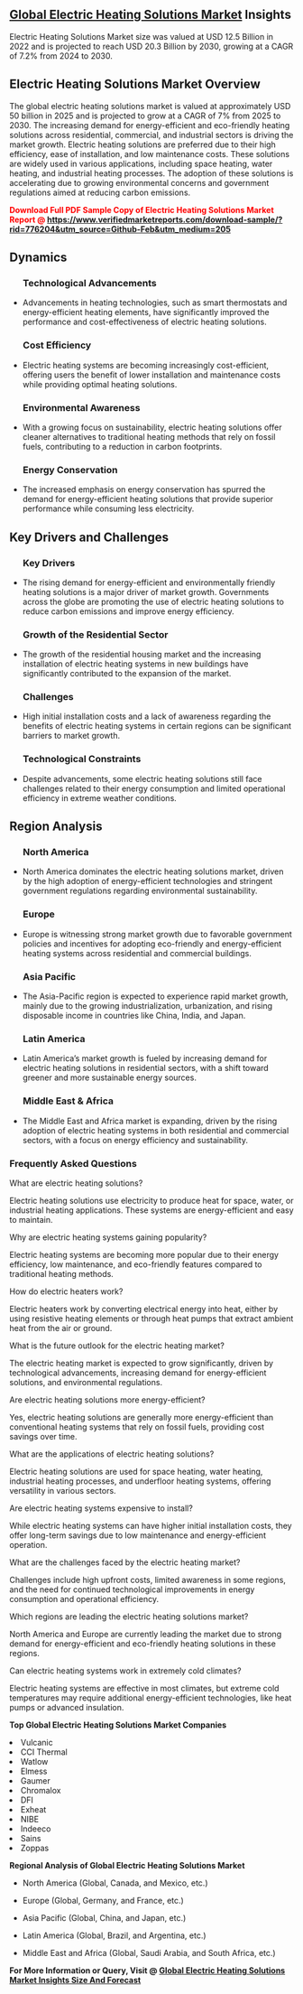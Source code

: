 <h2><a href="https://www.verifiedmarketreports.com/download-sample/?rid=776204&amp;utm_source=Github&amp;utm_medium=205" target="_blank">Global Electric Heating Solutions Market</a> Insights</h2><p>Electric Heating Solutions Market size was valued at USD 12.5 Billion in 2022 and is projected to reach USD 20.3 Billion by 2030, growing at a CAGR of 7.2% from 2024 to 2030.</p><p><h2>Electric Heating Solutions Market Overview</h2> <p>The global electric heating solutions market is valued at approximately USD 50 billion in 2025 and is projected to grow at a CAGR of 7% from 2025 to 2030. The increasing demand for energy-efficient and eco-friendly heating solutions across residential, commercial, and industrial sectors is driving the market growth. Electric heating solutions are preferred due to their high efficiency, ease of installation, and low maintenance costs. These solutions are widely used in various applications, including space heating, water heating, and industrial heating processes. The adoption of these solutions is accelerating due to growing environmental concerns and government regulations aimed at reducing carbon emissions.</p> <p><strong><p><span class=""><span style="color: #ff0000;"><strong>Download Full PDF Sample Copy of Electric Heating Solutions Market Report</strong> @ </span><a href="https://www.verifiedmarketreports.com/download-sample/?rid=776204&amp;utm_source=Github-Feb&amp;utm_medium=205" target="_blank">https://www.verifiedmarketreports.com/download-sample/?rid=776204&amp;utm_source=Github-Feb&amp;utm_medium=205</a></span></p></strong></p> <h2>Dynamics</h2> <ul> <h3>Technological Advancements</h3> <li>Advancements in heating technologies, such as smart thermostats and energy-efficient heating elements, have significantly improved the performance and cost-effectiveness of electric heating solutions.</li> <h3>Cost Efficiency</h3> <li>Electric heating systems are becoming increasingly cost-efficient, offering users the benefit of lower installation and maintenance costs while providing optimal heating solutions.</li> <h3>Environmental Awareness</h3> <li>With a growing focus on sustainability, electric heating solutions offer cleaner alternatives to traditional heating methods that rely on fossil fuels, contributing to a reduction in carbon footprints.</li> <h3>Energy Conservation</h3> <li>The increased emphasis on energy conservation has spurred the demand for energy-efficient heating solutions that provide superior performance while consuming less electricity.</li> </ul> <h2>Key Drivers and Challenges</h2> <ul> <h3>Key Drivers</h3> <li>The rising demand for energy-efficient and environmentally friendly heating solutions is a major driver of market growth. Governments across the globe are promoting the use of electric heating solutions to reduce carbon emissions and improve energy efficiency.</li> <h3>Growth of the Residential Sector</h3> <li>The growth of the residential housing market and the increasing installation of electric heating systems in new buildings have significantly contributed to the expansion of the market.</li> <h3>Challenges</h3> <li>High initial installation costs and a lack of awareness regarding the benefits of electric heating systems in certain regions can be significant barriers to market growth.</li> <h3>Technological Constraints</h3> <li>Despite advancements, some electric heating solutions still face challenges related to their energy consumption and limited operational efficiency in extreme weather conditions.</li> </ul> <h2>Region Analysis</h2> <ul> <h3>North America</h3> <li>North America dominates the electric heating solutions market, driven by the high adoption of energy-efficient technologies and stringent government regulations regarding environmental sustainability.</li> <h3>Europe</h3> <li>Europe is witnessing strong market growth due to favorable government policies and incentives for adopting eco-friendly and energy-efficient heating systems across residential and commercial buildings.</li> <h3>Asia Pacific</h3> <li>The Asia-Pacific region is expected to experience rapid market growth, mainly due to the growing industrialization, urbanization, and rising disposable income in countries like China, India, and Japan.</li> <h3>Latin America</h3> <li>Latin America’s market growth is fueled by increasing demand for electric heating solutions in residential sectors, with a shift toward greener and more sustainable energy sources.</li> <h3>Middle East & Africa</h3> <li>The Middle East and Africa market is expanding, driven by the rising adoption of electric heating systems in both residential and commercial sectors, with a focus on energy efficiency and sustainability.</li> </ul> <h3>Frequently Asked Questions</h3> <p>What are electric heating solutions?</p> <p>Electric heating solutions use electricity to produce heat for space, water, or industrial heating applications. These systems are energy-efficient and easy to maintain.</p> <p>Why are electric heating systems gaining popularity?</p> <p>Electric heating systems are becoming more popular due to their energy efficiency, low maintenance, and eco-friendly features compared to traditional heating methods.</p> <p>How do electric heaters work?</p> <p>Electric heaters work by converting electrical energy into heat, either by using resistive heating elements or through heat pumps that extract ambient heat from the air or ground.</p> <p>What is the future outlook for the electric heating market?</p> <p>The electric heating market is expected to grow significantly, driven by technological advancements, increasing demand for energy-efficient solutions, and environmental regulations.</p> <p>Are electric heating solutions more energy-efficient?</p> <p>Yes, electric heating solutions are generally more energy-efficient than conventional heating systems that rely on fossil fuels, providing cost savings over time.</p> <p>What are the applications of electric heating solutions?</p> <p>Electric heating solutions are used for space heating, water heating, industrial heating processes, and underfloor heating systems, offering versatility in various sectors.</p> <p>Are electric heating systems expensive to install?</p> <p>While electric heating systems can have higher initial installation costs, they offer long-term savings due to low maintenance and energy-efficient operation.</p> <p>What are the challenges faced by the electric heating market?</p> <p>Challenges include high upfront costs, limited awareness in some regions, and the need for continued technological improvements in energy consumption and operational efficiency.</p> <p>Which regions are leading the electric heating solutions market?</p> <p>North America and Europe are currently leading the market due to strong demand for energy-efficient and eco-friendly heating solutions in these regions.</p> <p>Can electric heating systems work in extremely cold climates?</p> <p>Electric heating systems are effective in most climates, but extreme cold temperatures may require additional energy-efficient technologies, like heat pumps or advanced insulation.</p> </p><p><strong>Top Global Electric Heating Solutions Market Companies</strong></p><div data-test-id=""><p><li>Vulcanic</li><li> CCI Thermal</li><li> Watlow</li><li> Elmess</li><li> Gaumer</li><li> Chromalox</li><li> DFI</li><li> Exheat</li><li> NIBE</li><li> Indeeco</li><li> Sains</li><li> Zoppas</li></p><div><strong>Regional Analysis of&nbsp;Global Electric Heating Solutions Market</strong></div><ul><li dir="ltr"><p dir="ltr">North America&nbsp;(Global, Canada, and Mexico, etc.)</p></li><li dir="ltr"><p dir="ltr">Europe (Global, Germany, and France, etc.)</p></li><li dir="ltr"><p dir="ltr">Asia Pacific&nbsp;(Global, China, and Japan, etc.)</p></li><li dir="ltr"><p dir="ltr">Latin America&nbsp;(Global, Brazil, and Argentina, etc.)</p></li><li dir="ltr">Middle East and Africa&nbsp;(Global, Saudi Arabia, and South Africa, etc.)</li></ul><p><strong>For More Information or Query, Visit @&nbsp;</strong><strong><a href="https://www.verifiedmarketreports.com/product/electric-heating-solutions-market/?utm_source=Github&amp;utm_medium=205" target="_blank">Global Electric Heating Solutions Market Insights Size And Forecast</a></strong></p></div>
